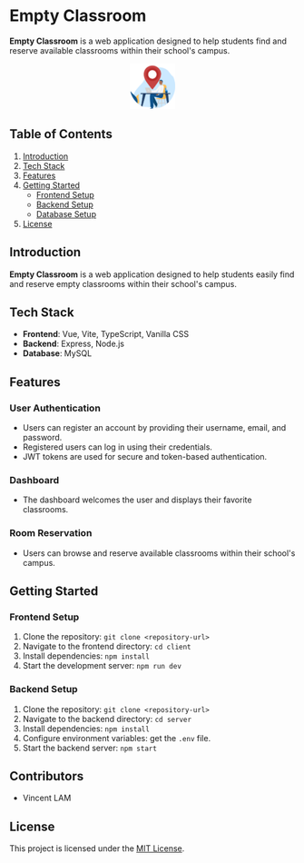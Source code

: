 # Empty Classroom

**Empty Classroom** is a web application designed to help students find and reserve available classrooms within their school's campus.

<div align="center">
  <img src="./client/public/logo-rounded.png" alt="Empty Classroom Logo" width="80" height="80">
</div>

## Table of Contents

1. [Introduction](#introduction)
2. [Tech Stack](#tech-stack)
3. [Features](#features)
4. [Getting Started](#getting-started)
   - [Frontend Setup](#frontend-setup)
   - [Backend Setup](#backend-setup)
   - [Database Setup](#database-setup)
5. [License](#license)

## Introduction

**Empty Classroom** is a web application designed to help students easily find and reserve empty classrooms within their school's campus.

## Tech Stack

- **Frontend**: Vue, Vite, TypeScript, Vanilla CSS
- **Backend**: Express, Node.js
- **Database**: MySQL

## Features

### User Authentication

- Users can register an account by providing their username, email, and password.
- Registered users can log in using their credentials.
- JWT tokens are used for secure and token-based authentication.

### Dashboard

- The dashboard welcomes the user and displays their favorite classrooms.

### Room Reservation

- Users can browse and reserve available classrooms within their school's campus.

## Getting Started

### Frontend Setup

1. Clone the repository: `git clone <repository-url>`
2. Navigate to the frontend directory: `cd client`
3. Install dependencies: `npm install`
4. Start the development server: `npm run dev`

### Backend Setup

1. Clone the repository: `git clone <repository-url>`
2. Navigate to the backend directory: `cd server`
3. Install dependencies: `npm install`
4. Configure environment variables: get the `.env` file.
5. Start the backend server: `npm start`

## Contributors

- Vincent LAM

## License

This project is licensed under the [MIT License](LICENSE).
